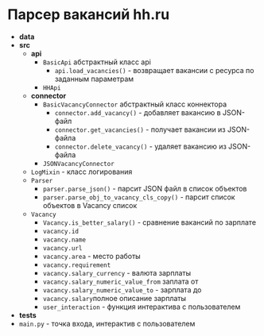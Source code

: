 # Парсер вакансий hh.ru

* **data**
* **src**
  + **api**
      * ``BasicApi`` абстрактный класс api
        + ``api.load_vacancies()`` - возвращает вакансии с ресурса по заданным параметрам
      * ``HHApi``
  + **connector**
      * ``BasicVacancyConnector`` абстрактный класс коннектора
        - ``connector.add_vacancy()`` - добавляет вакансию в JSON-файл
        - ``connector.get_vacancies()`` - получает вакансии из JSON-файла
        - ``connector.delete_vacancy()`` - удаляет вакансию из JSON-файла
      * ``JSONVacancyConnector``
  + ``LogMixin`` - класс логирования
  + ``Parser``
    * ``parser.parse_json()`` - парсит JSON файл в список объектов
    * ``parser.parse_obj_to_vacancy_cls_copy()`` - парсит список объектов в Vacancy список
  + ``Vacancy``
    - ``Vacancy.is_better_salary()`` - сравнение вакансий по зарплате
    - ``vacancy.id``
    - ``vacancy.name``
    - ``vacancy.url``
    - ``vacancy.area`` - место работы
    - ``vacancy.requirement``
    - ``vacancy.salary_currency`` - валюта зарплаты
    - ``vacancy.salary_numeric_value_from`` заплата от
    - ``vacancy.salary_numeric_value_to`` - зарплата до
    - ``vacancy.salary``полное описание зарплаты
    - ``user_interaction`` - функция интерактива с пользователем
* **tests**
* ``main.py`` - точка входа, интерактив с пользователем
